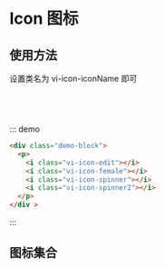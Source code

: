 <style>
#allIcons {
  /* display: flex;
  flex-wrap: wrap; */
  overflow: hidden;
}
#allIcons .icon-item {
  /* flex: 1 0 150px; */
  float: left;
  padding: 20px;
}
#allIcons i,  .icon-page i{
  display: inline-block;
  padding: 20px;
  font-size: 40px;
}
</style>

# Icon 图标

## 使用方法

设置类名为 vi-icon-iconName 即可
<div class="icon-page demo-block">
  <p>
    <i class="vi-icon-edit"></i>
    <i class="vi-icon-female"></i>
    <i class="vi-icon-spinner"></i>
    <i class="vi-icon-spinner2"></i>
  </p>
</div >

::: demo
```html
<div class="demo-block">
  <p>
    <i class="vi-icon-edit"></i>
    <i class="vi-icon-female"></i>
    <i class="vi-icon-spinner"></i>
    <i class="vi-icon-spinner2"></i>
  </p>
</div >

```
:::

## 图标集合
<!-- 动态插入所有icon -->
<div id="allIcons"></div> 
<script type="text/javascript">
var iconsInfo = window.iconsInfo;
var prefix = iconsInfo.preferences.fontPref.prefix;
function createIconItem(icon) {
  var className = prefix + icon.properties.name;
  var wrapper = document.createElement('div');
  wrapper.className = 'icon-item'
  var iEle = document.createElement('i');
  iEle.className = className;
  var pEle = document.createElement('p');
  pEle.textContent = className
  wrapper.appendChild(iEle)
  wrapper.appendChild(pEle)
  return wrapper;
}
var timer = setInterval(function() { // 暂时先这么干，以后实现直接生成本文件（或者nodejs直接把内容插入到这里）
  var parent = document.getElementById('allIcons');
  if(parent && parent.children.length <= 0) {
    iconsInfo.icons.forEach(function(icon) {
      parent.append(createIconItem(icon))
    })
  }
}, 1000)
</script>